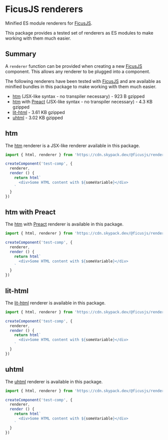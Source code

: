 # FicusJS renderers

Minified ES module renderers for [FicusJS](https://docs.ficusjs.org).

This package provides a tested set of renderers as ES modules to make working with them much easier.

## Summary

A `renderer` function can be provided when creating a new [FicusJS](https://docs.ficusjs.org) component.
This allows any renderer to be plugged into a component.

The following renderers have been tested with [FicusJS](https://docs.ficusjs.org) and are available as minified bundles in this package to make working with them much easier.

- [htm](https://www.npmjs.com/package/htm) (JSX-like syntax - no transpiler necessary) - 923 B gzipped
- [htm](https://www.npmjs.com/package/htm) with [Preact](https://www.npmjs.com/package/preact) (JSX-like syntax - no transpiler necessary) - 4.3 KB gzipped
- [lit-html](https://www.npmjs.com/package/lit-html) - 3.61 KB gzipped
- [uhtml](https://www.npmjs.com/package/uhtml) - 3.02 KB gzipped

## htm

The [htm](https://www.npmjs.com/package/htm) renderer is a JSX-like renderer available in this package.

```js
import { html, renderer } from 'https://cdn.skypack.dev/@ficusjs/renderers@3/htm'

createComponent('test-comp', {
  renderer,
  render () {
    return html`
      <div>Some HTML content with ${someVariable}</div>
    `
  }
})
```

## htm with Preact

The [htm](https://www.npmjs.com/package/htm) with [Preact](https://www.npmjs.com/package/preact) renderer is available in this package.

```js
import { html, renderer } from 'https://cdn.skypack.dev/@ficusjs/renderers@3/htm-preact'

createComponent('test-comp', {
  renderer,
  render () {
    return html`
      <div>Some HTML content with ${someVariable}</div>
    `
  }
})
```

## lit-html

The [lit-html](https://www.npmjs.com/package/lit-html) renderer is available in this package.

```js
import { html, renderer } from 'https://cdn.skypack.dev/@ficusjs/renderers@3/lit-html'

createComponent('test-comp', {
  renderer,
  render () {
    return html`
      <div>Some HTML content with ${someVariable}</div>
    `
  }
})
```

## uhtml

The [uhtml](https://www.npmjs.com/package/uhtml) renderer is available in this package.

```js
import { html, renderer } from 'https://cdn.skypack.dev/@ficusjs/renderers@3/uhtml'

createComponent('test-comp', {
  renderer,
  render () {
    return html`
      <div>Some HTML content with ${someVariable}</div>
    `
  }
})
```
